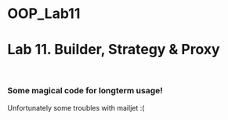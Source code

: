 # OOP_Lab11

# Lab 11. Builder, Strategy & Proxy<br><br>
### Some magical code for longterm usage! 

Unfortunately some troubles with mailjet :(
